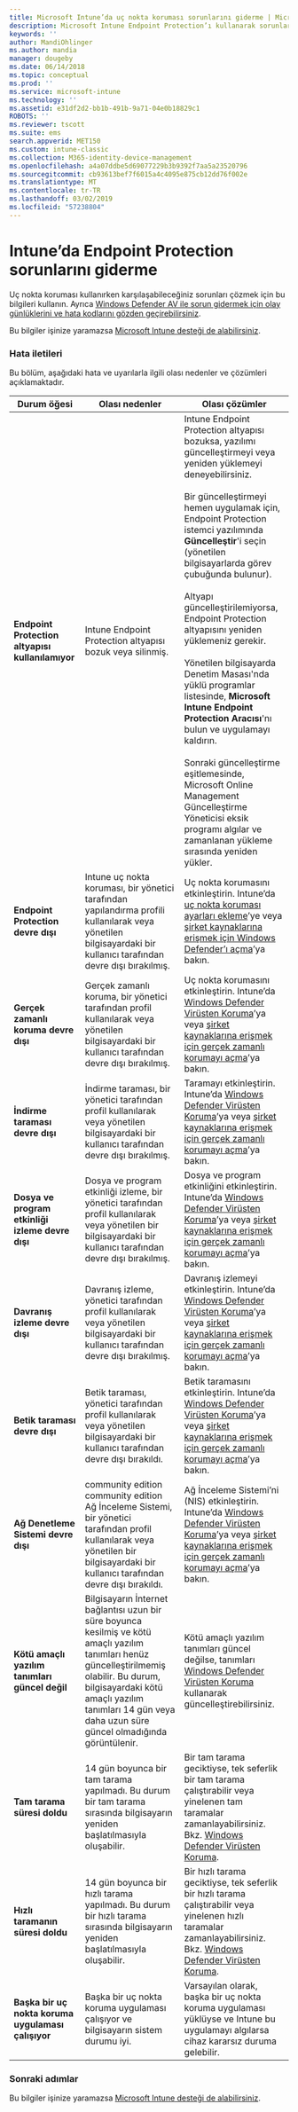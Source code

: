 ```yaml
---
title: Microsoft Intune’da uç nokta koruması sorunlarını giderme | Microsoft Docs
description: Microsoft Intune Endpoint Protection’ı kullanarak sorunları çözün.
keywords: ''
author: MandiOhlinger
ms.author: mandia
manager: dougeby
ms.date: 06/14/2018
ms.topic: conceptual
ms.prod: ''
ms.service: microsoft-intune
ms.technology: ''
ms.assetid: e31df2d2-bb1b-491b-9a71-04e0b18829c1
ROBOTS: ''
ms.reviewer: tscott
ms.suite: ems
search.appverid: MET150
ms.custom: intune-classic
ms.collection: M365-identity-device-management
ms.openlocfilehash: a4a07ddbe5d69077229b3b9392f7aa5a23520796
ms.sourcegitcommit: cb93613bef7f6015a4c4095e875cb12dd76f002e
ms.translationtype: MT
ms.contentlocale: tr-TR
ms.lasthandoff: 03/02/2019
ms.locfileid: "57238804"
---
```

# <a name="troubleshoot-endpoint-protection-in-intune"></a>Intune’da Endpoint Protection sorunlarını giderme

Uç nokta koruması kullanırken karşılaşabileceğiniz sorunları çözmek için bu bilgileri kullanın. Ayrıca [Windows Defender AV ile sorun gidermek için olay günlüklerini ve hata kodlarını gözden geçirebilirsiniz](https://docs.microsoft.com/windows/security/threat-protection/windows-defender-antivirus/troubleshoot-windows-defender-antivirus).

Bu bilgiler işinize yaramazsa [Microsoft Intune desteği de alabilirsiniz](get-support.md).

### <a name="error-messages"></a>Hata iletileri
Bu bölüm, aşağıdaki hata ve uyarılarla ilgili olası nedenler ve çözümleri açıklamaktadır.

|Durum öğesi|Olası nedenler|Olası çözümler|
|---------------|--------------------|-----------------------|
|**Endpoint Protection altyapısı kullanılamıyor**|Intune Endpoint Protection altyapısı bozuk veya silinmiş.|Intune Endpoint Protection altyapısı bozuksa, yazılımı güncelleştirmeyi veya yeniden yüklemeyi deneyebilirsiniz.<br /><br />Bir güncelleştirmeyi hemen uygulamak için, Endpoint Protection istemci yazılımında **Güncelleştir**'i seçin (yönetilen bilgisayarlarda görev çubuğunda bulunur).<br /><br />Altyapı güncelleştirilemiyorsa, Endpoint Protection altyapısını yeniden yüklemeniz gerekir.<br /><br />Yönetilen bilgisayarda Denetim Masası'nda yüklü programlar listesinde, **Microsoft Intune Endpoint Protection Aracısı**'nı bulun ve uygulamayı kaldırın.<br /><br />Sonraki güncelleştirme eşitlemesinde, Microsoft Online Management Güncelleştirme Yöneticisi eksik programı algılar ve zamanlanan yükleme sırasında yeniden yükler.|
|**Endpoint Protection devre dışı**|Intune uç nokta koruması, bir yönetici tarafından yapılandırma profili kullanılarak veya yönetilen bilgisayardaki bir kullanıcı tarafından devre dışı bırakılmış.|Uç nokta korumasını etkinleştirin. Intune’da [uç nokta koruması ayarları ekleme](endpoint-protection-configure.md)’ye veya [şirket kaynaklarına erişmek için Windows Defender’ı açma](/intune-user-help/turn-on-defender-windows)’ya bakın.|
|**Gerçek zamanlı koruma devre dışı**|Gerçek zamanlı koruma, bir yönetici tarafından profil kullanılarak veya yönetilen bilgisayardaki bir kullanıcı tarafından devre dışı bırakılmış.|Uç nokta korumasını etkinleştirin. Intune’da [Windows Defender Virüsten Koruma](device-restrictions-windows-10.md#windows-defender-antivirus)’ya veya [şirket kaynaklarına erişmek için gerçek zamanlı korumayı açma](/intune-user-help/turn-on-defender-windows)’ya bakın. |
|**İndirme taraması devre dışı**|İndirme taraması, bir yönetici tarafından profil kullanılarak veya yönetilen bilgisayardaki bir kullanıcı tarafından devre dışı bırakılmış.|Taramayı etkinleştirin. Intune’da [Windows Defender Virüsten Koruma](device-restrictions-windows-10.md#windows-defender-antivirus)’ya veya [şirket kaynaklarına erişmek için gerçek zamanlı korumayı açma](/intune-user-help/turn-on-defender-windows)’ya bakın. |
|**Dosya ve program etkinliği izleme devre dışı**|Dosya ve program etkinliği izleme, bir yönetici tarafından profil kullanılarak veya yönetilen bir bilgisayardaki bir kullanıcı tarafından devre dışı bırakılmış.|Dosya ve program etkinliğini etkinleştirin. Intune’da [Windows Defender Virüsten Koruma](device-restrictions-windows-10.md#windows-defender-antivirus)’ya veya [şirket kaynaklarına erişmek için gerçek zamanlı korumayı açma](/intune-user-help/turn-on-defender-windows)’ya bakın. |
|**Davranış izleme devre dışı**|Davranış izleme, yönetici tarafından profil kullanılarak veya yönetilen bilgisayardaki bir kullanıcı tarafından devre dışı bırakılmış.|Davranış izlemeyi etkinleştirin. Intune’da [Windows Defender Virüsten Koruma](device-restrictions-windows-10.md#windows-defender-antivirus)’ya veya [şirket kaynaklarına erişmek için gerçek zamanlı korumayı açma](/intune-user-help/turn-on-defender-windows)’ya bakın. |
|**Betik taraması devre dışı**|Betik taraması, yönetici tarafından profil kullanılarak veya yönetilen bilgisayardaki bir kullanıcı tarafından devre dışı bırakıldı.|Betik taramasını etkinleştirin. Intune’da [Windows Defender Virüsten Koruma](device-restrictions-windows-10.md#windows-defender-antivirus)’ya veya [şirket kaynaklarına erişmek için gerçek zamanlı korumayı açma](/intune-user-help/turn-on-defender-windows)’ya bakın. |
|**Ağ Denetleme Sistemi devre dışı**|community edition community edition Ağ İnceleme Sistemi, bir yönetici tarafından profil kullanılarak veya yönetilen bir bilgisayardaki bir kullanıcı tarafından devre dışı bırakıldı.|Ağ İnceleme Sistemi’ni (NIS) etkinleştirin. Intune’da [Windows Defender Virüsten Koruma](device-restrictions-windows-10.md#windows-defender-antivirus)’ya veya [şirket kaynaklarına erişmek için gerçek zamanlı korumayı açma](/intune-user-help/turn-on-defender-windows)’ya bakın. |
|**Kötü amaçlı yazılım tanımları güncel değil**|Bilgisayarın İnternet bağlantısı uzun bir süre boyunca kesilmiş ve kötü amaçlı yazılım tanımları henüz güncelleştirilmemiş olabilir. Bu durum, bilgisayardaki kötü amaçlı yazılım tanımları 14 gün veya daha uzun süre güncel olmadığında görüntülenir.|Kötü amaçlı yazılım tanımları güncel değilse, tanımları [Windows Defender Virüsten Koruma](device-restrictions-windows-10.md#windows-defender-antivirus) kullanarak güncelleştirebilirsiniz.|
|**Tam tarama süresi doldu**|14 gün boyunca bir tam tarama yapılmadı. Bu durum bir tam tarama sırasında bilgisayarın yeniden başlatılmasıyla oluşabilir.|Bir tam tarama geciktiyse, tek seferlik bir tam tarama çalıştırabilir veya yinelenen tam taramalar zamanlayabilirsiniz. Bkz. [Windows Defender Virüsten Koruma](device-restrictions-windows-10.md#windows-defender-antivirus). |
|**Hızlı taramanın süresi doldu**|14 gün boyunca bir hızlı tarama yapılmadı. Bu durum bir hızlı tarama sırasında bilgisayarın yeniden başlatılmasıyla oluşabilir.|Bir hızlı tarama geciktiyse, tek seferlik bir hızlı tarama çalıştırabilir veya yinelenen hızlı taramalar zamanlayabilirsiniz. Bkz. [Windows Defender Virüsten Koruma](device-restrictions-windows-10.md#windows-defender-antivirus).|
|**Başka bir uç nokta koruma uygulaması çalışıyor**|Başka bir uç nokta koruma uygulaması çalışıyor ve bilgisayarın sistem durumu iyi.|Varsayılan olarak, başka bir uç nokta koruma uygulaması yüklüyse ve Intune bu uygulamayı algılarsa cihaz kararsız duruma gelebilir.|

### <a name="next-steps"></a>Sonraki adımlar
Bu bilgiler işinize yaramazsa [Microsoft Intune desteği de alabilirsiniz](get-support.md).
